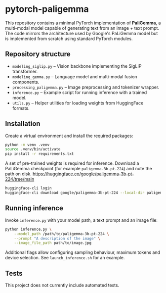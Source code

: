 # pytorch-paligemma

This repository contains a minimal PyTorch implementation of **PaliGemma**, a multi-modal model capable of generating text from an image + text prompt.  The code mirrors the architecture used by Google's PaLiGemma model but is implemented from scratch using standard PyTorch modules.

## Repository structure

- `modeling_siglip.py` – Vision backbone implementing the SigLIP transformer.
- `modeling_gemma.py` – Language model and multi-modal fusion components.
- `processing_paligemma.py` – Image preprocessing and tokenizer wrapper.
- `inference.py` – Example script for running inference with a trained model.
- `utils.py` – Helper utilities for loading weights from HuggingFace formats.

## Installation

Create a virtual environment and install the required packages:

```bash
python -m venv .venv
source .venv/bin/activate
pip install -r requirements.txt
```

A set of pre-trained weights is required for inference. Download a PaLiGemma checkpoint (for example `paligemma-3b-pt-224`) and note the path on disk.
https://huggingface.co/google/paligemma-3b-pt-224/tree/main

```bash
huggingface-cli login
huggingface-cli download google/paligemma-3b-pt-224 --local-dir paligemma-weights/ --local-dir-use-symlinks False
```

## Running inference

Invoke `inference.py` with your model path, a text prompt and an image file:

```bash
python inference.py \
    --model_path /path/to/paligemma-3b-pt-224 \
    --prompt "A description of the image" \
    --image_file_path path/to/image.jpg
```

Additional flags allow configuring sampling behaviour, maximum tokens and device selection. See `launch_inference.sh` for an example.

## Tests

This project does not currently include automated tests.
